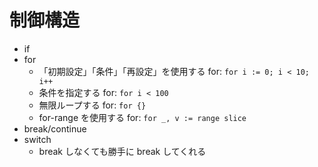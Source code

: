 # 制御構造

- if
- for
  - 「初期設定」「条件」「再設定」を使用する for: `for i := 0; i < 10; i++`
  - 条件を指定する for: `for i < 100`
  - 無限ループする for: `for {}`
  - for-range を使用する for: `for _, v := range slice`
- break/continue
- switch
  - break しなくても勝手に break してくれる
